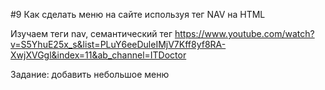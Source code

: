 #9 Как сделать меню на сайте используя тег NAV на HTML

Изучаем теги nav, семантический тег
https://www.youtube.com/watch?v=S5YhuE25x_s&list=PLuY6eeDuleIMjV7Kff8yf8RA-XwjXVGgl&index=11&ab_channel=ITDoctor

Задание: добавить небольшое меню